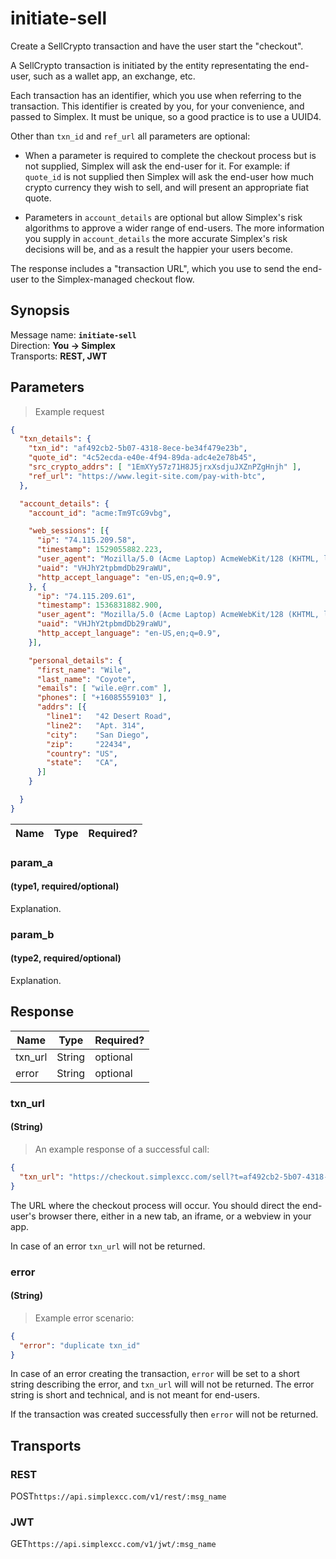 # initiate-sell #

Create a SellCrypto transaction and have the user start the "checkout".

A SellCrypto transaction is initiated by the entity representating the end-user, such as a wallet app, an exchange, etc.

Each transaction has an identifier, which you use when referring to the transaction. This identifier is created by you, for your convenience, and passed to Simplex. It must be unique, so a good practice is to use a UUID4.

Other than `txn_id` and `ref_url` all parameters are optional:

 * When a parameter is required to complete the checkout process but is not supplied, Simplex will ask the end-user for it. For example: if `quote_id` is not supplied then Simplex will ask the end-user how much crypto currency they wish to sell, and will present an appropriate fiat quote.

 * Parameters in `account_details` are optional but allow Simplex's risk algorithms to approve a wider range of end-users. The more information you supply in `account_details` the more accurate Simplex's risk decisions will be, and as a result the happier your users become.

The response includes a "transaction URL", which you use to send the end-user to the Simplex-managed checkout flow.

## Synopsis ##

Message name: **`initiate-sell`**  
Direction: **You &rarr; Simplex**  
Transports: **REST, JWT**

## Parameters ##

> Example request

```json
{
  "txn_details": {
    "txn_id": "af492cb2-5b07-4318-8ece-be34f479e23b",
    "quote_id": "4c52ecda-e40e-4f94-89da-adc4e2e78b45",
    "src_crypto_addrs": [ "1EmXYy57z71H8J5jrxXsdjuJXZnPZgHnjh" ],
    "ref_url": "https://www.legit-site.com/pay-with-btc",
  },

  "account_details": {
    "account_id": "acme:Tm9TcG9vbg",

    "web_sessions": [{
      "ip": "74.115.209.58",
      "timestamp": 1529055882.223,
      "user_agent": "Mozilla/5.0 (Acme Laptop) AcmeWebKit/128 (KHTML, like Gecko) Chrome/65.0.1024.100",
      "uaid": "VHJhY2tpbmdDb29raWU",
      "http_accept_language": "en-US,en;q=0.9",
    }, {
      "ip": "74.115.209.61",
      "timestamp": 1536831882.900,
      "user_agent": "Mozilla/5.0 (Acme Laptop) AcmeWebKit/128 (KHTML, like Gecko) Chrome/65.0.1024.100",
      "uaid": "VHJhY2tpbmdDb29raWU",
      "http_accept_language": "en-US,en;q=0.9",
    }],

    "personal_details": {
      "first_name": "Wile",
      "last_name": "Coyote",
      "emails": [ "wile.e@rr.com" ],
      "phones": [ "+16085559103" ],
      "addrs": [{
        "line1":   "42 Desert Road",
        "line2":   "Apt. 314",
        "city":    "San Diego",
        "zip":     "22434",
        "country": "US",
        "state":   "CA",
      }]
    }

  }
}
```

Name | Type | Required? |
---- | ---- | --------- |

### param_a ###
#### (type1, required/optional)

Explanation.

### param_b ###
#### (type2, required/optional)

Explanation.

## Response ##

Name | Type | Required? |
---- | ---- | --------- |
txn_url | String | optional |
error | String | optional |

### txn_url ###
#### (String)

> An example response of a successful call:

```json
{
  "txn_url": "https://checkout.simplexcc.com/sell?t=af492cb2-5b07-4318-8ece-be34f479e23b"
}
```

The URL where the checkout process will occur. You should direct the end-user's browser there, either in a new tab, an iframe, or a webview in your app.

In case of an error `txn_url` will not be returned.

### error ###
#### (String)

> Example error scenario:

```json
{
  "error": "duplicate txn_id"
}
```

In case of an error creating the transaction, `error` will be set to a short string describing the error, and `txn_url` will will not be returned. The error string is short and technical, and is not meant for end-users.

If the transaction was created successfully then `error` will not be returned.

## Transports ##

### REST ###

<span class="http-verb http-post">POST</span>`https://api.simplexcc.com/v1/rest/:msg_name`

### JWT ###

<span class="http-verb http-get">GET</span>`https://api.simplexcc.com/v1/jwt/:msg_name`

[modeline]: # ( vim: set ts=2 sw=2 expandtab wrap linebreak: )
